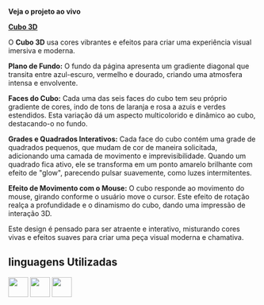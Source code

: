 **Veja o projeto ao vivo**

**[Cubo 3D](https://ninja1375.github.io/Cubo-3D/)**

O **Cubo 3D** usa cores vibrantes e efeitos para criar uma experiência visual imersiva e moderna.

**Plano de Fundo:** O fundo da página apresenta um gradiente diagonal que transita entre azul-escuro, vermelho e dourado, criando uma atmosfera intensa e envolvente.

**Faces do Cubo:** Cada uma das seis faces do cubo tem seu próprio gradiente de cores, indo de tons de laranja e rosa a azuis e verdes estendidos. Esta variação dá um aspecto multicolorido e dinâmico ao cubo, destacando-o no fundo.

**Grades e Quadrados Interativos:** Cada face do cubo contém uma grade de quadrados pequenos, que mudam de cor de maneira solicitada, adicionando uma camada de movimento e imprevisibilidade. Quando um quadrado fica ativo, ele se transforma em um ponto amarelo brilhante com efeito de "glow", parecendo pulsar suavemente, como luzes intermitentes.

**Efeito de Movimento com o Mouse:** O cubo responde ao movimento do mouse, girando conforme o usuário move o cursor. Este efeito de rotação realça a profundidade e o dinamismo do cubo, dando uma impressão de interação 3D.

Este design é pensado para ser atraente e interativo, misturando cores vivas e efeitos suaves para criar uma peça visual moderna e chamativa.

## linguagens Utilizadas ##

<a href="https://programartudo.blogspot.com/2024/11/html-tudo-o-que-precisa-para-comecar.html" target="_blank"><img loading="lazy" src="https://cdn.jsdelivr.net/gh/devicons/devicon/icons/html5/html5-original.svg" width="40" height="40"/></a> <a href="https://programartudo.blogspot.com/2024/11/css-como-dar-estilo-ao-teu-website.html" target="_blank"><img loading="lazy" src="https://cdn.jsdelivr.net/gh/devicons/devicon/icons/css3/css3-original.svg" width="40" height="40"/></a> <a href="https://programartudo.blogspot.com/2024/11/javascript-linguagem-dinamica-da-web.html" target="_blank"><img loading="lazy" src="https://cdn.jsdelivr.net/gh/devicons/devicon/icons/javascript/javascript-original.svg" width="40" height="40"/></a>
